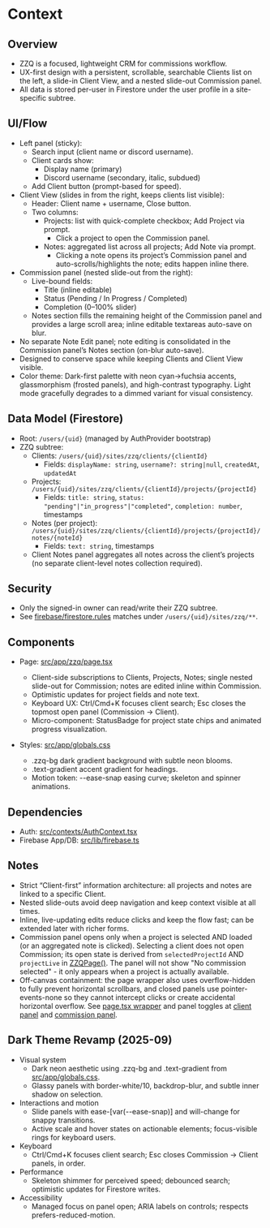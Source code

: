 # Context

## Overview
- ZZQ is a focused, lightweight CRM for commissions workflow.
- UX-first design with a persistent, scrollable, searchable Clients list on the left, a slide-in Client View, and a nested slide-out Commission panel.
- All data is stored per-user in Firestore under the user profile in a site-specific subtree.

## UI/Flow
- Left panel (sticky):
  - Search input (client name or discord username).
  - Client cards show:
    - Display name (primary)
    - Discord username (secondary, italic, subdued)
  - Add Client button (prompt-based for speed).
- Client View (slides in from the right, keeps clients list visible):
  - Header: Client name + username, Close button.
  - Two columns:
    - Projects: list with quick-complete checkbox; Add Project via prompt.
      - Click a project to open the Commission panel.
    - Notes: aggregated list across all projects; Add Note via prompt.
      - Clicking a note opens its project’s Commission panel and auto-scrolls/highlights the note; edits happen inline there.
- Commission panel (nested slide-out from the right):
  - Live-bound fields:
    - Title (inline editable)
    - Status (Pending / In Progress / Completed)
    - Completion (0–100% slider)
  - Notes section fills the remaining height of the Commission panel and provides a large scroll area; inline editable textareas auto-save on blur.
- No separate Note Edit panel; note editing is consolidated in the Commission panel’s Notes section (on-blur auto-save).
- Designed to conserve space while keeping Clients and Client View visible.
- Color theme: Dark-first palette with neon cyan→fuchsia accents, glassmorphism (frosted panels), and high-contrast typography. Light mode gracefully degrades to a dimmed variant for visual consistency.

## Data Model (Firestore)
- Root: `/users/{uid}` (managed by AuthProvider bootstrap)
- ZZQ subtree:
  - Clients: `/users/{uid}/sites/zzq/clients/{clientId}`
    - Fields: `displayName: string`, `username?: string|null`, `createdAt`, `updatedAt`
  - Projects: `/users/{uid}/sites/zzq/clients/{clientId}/projects/{projectId}`
    - Fields: `title: string`, `status: "pending"|"in_progress"|"completed"`, `completion: number`, timestamps
  - Notes (per project): `/users/{uid}/sites/zzq/clients/{clientId}/projects/{projectId}/notes/{noteId}`
    - Fields: `text: string`, timestamps
  - Client Notes panel aggregates all notes across the client’s projects (no separate client-level notes collection required).

## Security
- Only the signed-in owner can read/write their ZZQ subtree.
- See [firebase/firestore.rules](firebase/firestore.rules) matches under `/users/{uid}/sites/zzq/**`.

## Components
- Page: [src/app/zzq/page.tsx](src/app/zzq/page.tsx)
  - Client-side subscriptions to Clients, Projects, Notes; single nested slide-out for Commission; notes are edited inline within Commission.
  - Optimistic updates for project fields and note text.
  - Keyboard UX: Ctrl/Cmd+K focuses client search; Esc closes the topmost open panel (Commission → Client).
  - Micro-component: StatusBadge for project state chips and animated progress visualization.

- Styles: [src/app/globals.css](src/app/globals.css)
  - .zzq-bg dark gradient background with subtle neon blooms.
  - .text-gradient accent gradient for headings.
  - Motion token: --ease-snap easing curve; skeleton and spinner animations.
## Dependencies
- Auth: [src/contexts/AuthContext.tsx](src/contexts/AuthContext.tsx)
- Firebase App/DB: [src/lib/firebase.ts](src/lib/firebase.ts)

## Notes
- Strict “Client-first” information architecture: all projects and notes are linked to a specific Client.
- Nested slide-outs avoid deep navigation and keep context visible at all times.
- Inline, live-updating edits reduce clicks and keep the flow fast; can be extended later with richer forms.
- Commission panel opens only when a project is selected AND loaded (or an aggregated note is clicked). Selecting a client does not open Commission; its open state is derived from `selectedProjectId` AND `projectLive` in [ZZQPage()](src/app/zzq/page.tsx:86). The panel will not show "No commission selected" - it only appears when a project is actually available.
- Off-canvas containment: the page wrapper also uses overflow-hidden to fully prevent horizontal scrollbars, and closed panels use pointer-events-none so they cannot intercept clicks or create accidental horizontal overflow. See [page.tsx wrapper](src/app/zzq/page.tsx:543) and panel toggles at [client panel](src/app/zzq/page.tsx:632) and [commission panel](src/app/zzq/page.tsx:787).

## Dark Theme Revamp (2025-09)
- Visual system
  - Dark neon aesthetic using .zzq-bg and .text-gradient from [src/app/globals.css](src/app/globals.css).
  - Glassy panels with border-white/10, backdrop-blur, and subtle inner shadow on selection.
- Interactions and motion
  - Slide panels with ease-[var(--ease-snap)] and will-change for snappy transitions.
  - Active scale and hover states on actionable elements; focus-visible rings for keyboard users.
- Keyboard
  - Ctrl/Cmd+K focuses client search; Esc closes Commission → Client panels, in order.
- Performance
  - Skeleton shimmer for perceived speed; debounced search; optimistic updates for Firestore writes.
- Accessibility
  - Managed focus on panel open; ARIA labels on controls; respects prefers-reduced-motion.
